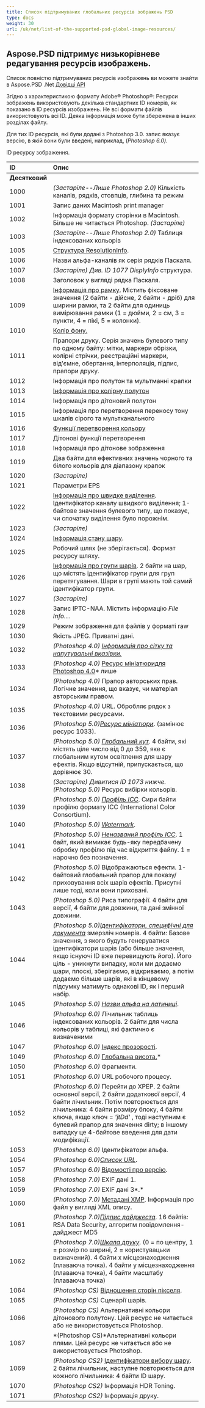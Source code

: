 ```yaml
---
title: Список підтримуваних глобальних ресурсів зображень PSD
type: docs
weight: 30
url: /uk/net/list-of-the-supported-psd-global-image-resources/
---
```


## **Aspose.PSD підтримує низькорівневе редагування ресурсів изображень.**
Список повністю підтримуваних ресурсів изображень ви можете знайти в Aspose.PSD .Net [Довідці API](https://reference.aspose.com/psd/net) 

Згідно з характеристикою формату Adobe® Photoshop®: Ресурси зображень використовують декілька стандартних ID номерів, як показано в ID ресурсів изображень. Не всі формати файлів використовують всі ID. Деяка інформація може бути збережена в інших розділах файлу.

Для тих ID ресурсів, які були додані з Photoshop 3.0. запис вказує версію, в якій вони були введені, наприклад, (*Photoshop 6.0).* 

ID ресурсу зображення.

| **ID** | **Опис** |
| :- | :- |
| **Десятковий** ||
|1000|*(Застаріле--Лише Photoshop 2.0)* Кількість каналів, рядків, стовпців, глибина та режим|
|1001|Запис даних Macintosh print manager|
|1002|Інформація формату сторінки в Macintosh. Більше не читається Photoshop. *(Застаріле)*|
|1003|*(Застаріле--Лише Photoshop 2.0)* Таблиця індексованих кольорів|
|1005|[Структура ResolutionInfo](https://reference.aspose.com/psd/net/aspose.psd.fileformats.psd.resources/resolutioninforesource).|
|1006|Назви альфа-каналів як серія рядків Паскаля.|
|1007|*(Застаріле) Див. ID 1077 DisplyInfo* структура.|
|1008|Заголовок у вигляді рядка Паскаля.|
|1009|[Інформація про рамку](https://reference.aspose.com/psd/net/aspose.psd.fileformats.psd.resources/borderinformationresource). Містить фіксоване значення (2 байти - дійсне, 2 байти - дріб) для ширини рамки, та 2 байти для одиниць вимірювання рамки (1 = дюйми, 2 = см, 3 = пункти, 4 = пікі, 5 = колонки).|
|1010|[Колір фону.](https://reference.aspose.com/psd/net/aspose.psd.fileformats.psd.resources/backgroundcolorresource/methods/index)|
|1011|Прапори друку. Серія значень булевого типу по одному байту: мітки, маркери обрізки, колірні стрічки, реєстраційні маркери, від'ємне, обертання, інтерполяція, підпис, прапори друку.|
|1012|Інформація про полутон та мультманні крапки|
|1013|[Інформація про колірну полутон](https://reference.aspose.com/psd/net/aspose.psd.fileformats.psd.resources/colorhalftoneinformationresource)|
|1014|Інформація про дітоновий полутон|
|1015|Інформація про перетворення переносу тону шкалів сірого та мультканального|
|1016|[Функції перетворення кольору](/pages/createpage.action?spaceKey=psdnet&title=ColorTransferFunctionsResource&linkCreation=true&fromPageId=106204188)|
|1017|Дітонові функції перетворення|
|1018|Інформація про дітонове зображення|
|1019|Два байти для ефективних значень чорного та білого кольорів для діапазону крапок|
|1020|*(Застаріле)*|
|1021|Параметри EPS|
|1022|[Інформація про швидке виділення](https://reference.aspose.com/psd/net/aspose.psd.fileformats.psd.resources/quickmaskinformationresource). Ідентифікатор каналу швидкого виділення; 1-байтове значення булевого типу, що показує, чи спочатку виділення було порожнім.|
|1023|*(Застаріле)*|
|1024|[Інформація стану шару](https://reference.aspose.com/psd/net/aspose.psd.fileformats.psd.resources/layerstateinformationresource).|
|1025|Робочий шлях (не зберігається). Формат ресурсу шляху.|
|1026|[Інформація про групи шарів](https://reference.aspose.com/psd/net/aspose.psd.fileformats.psd.resources/layergroupinformationresource). 2 байти на шар, що містять ідентифікатор групи для груп перетягування. Шари в групі мають той самий ідентифікатор групи.|
|1027|*(Застаріле)*|
|1028|Запис IPTC-NAA. Містить інформацію *File Info...*.|
|1029|Режим зображення для файлів у форматі raw|
|1030|Якість JPEG. Приватні дані.|
|1032|*(Photoshop 4.0) [Інформація про сітку та напутувальні вказівки.](https://reference.aspose.com/psd/net/aspose.psd.fileformats.psd.resources/gridandguidesresouce)*|
|1033|*(Photoshop 4.0)* [](https://reference.aspose.com/psd/net/aspose.psd.fileformats.psd.resources/thumbnail4resource)[Ресурс мініатюри](https://reference.aspose.com/psd/net/aspose.psd.fileformats.psd.resources/thumbnail4resource)[для Photoshop 4.0](https://reference.aspose.com/psd/net/aspose.psd.fileformats.psd.resources/thumbnail4resource)* лише|
|1034|*(Photoshop 4.0)* Прапор авторських прав. Логічне значення, що вказує, чи матеріал авторським правом.|
|1035|*(Photoshop 4.0)* URL. Обробляє рядок з текстовими ресурсами.|
|1036|*(Photoshop 5.0)[Ресурс мініатюри](https://reference.aspose.com/psd/net/aspose.psd.fileformats.psd.resources/thumbnailresource)*. (замінює ресурс 1033).|
|1037|*(Photoshop 5.0) [Глобальний кут](https://reference.aspose.com/psd/net/aspose.psd.fileformats.psd.resources/globalangleresource)*. 4 байти, які містять ціле число від 0 до 359, яке є глобальним кутом освітлення для шару ефектів. Якщо відсутній, припускається, що дорівнює 30.|
|1038|*(Застаріле) Дивитися ID 1073 нижче. (Photoshop 5.0)* Ресурс вибірки кольорів.|
|1039|*(Photoshop 5.0) [Профіль ICC](https://reference.aspose.com/psd/net/aspose.psd.fileformats.psd.resources/iccprofileresource)*. Сири байти профілю формату ICC (International Color Consortium).|
|1040|*(Photoshop 5.0) [Watermark](https://reference.aspose.com/psd/net/aspose.psd.fileformats.psd.resources/watermarkresource)*.|
|1041|*(Photoshop 5.0) [Неназваний профіль ICC](https://reference.aspose.com/psd/net/aspose.psd.fileformats.psd.resources/iccuntaggedresource)*. 1 байт, який вимикає будь-яку передбачену обробку профілю під час відкриття файлу. 1 = нарочно без позначення.|
|1042|*(Photoshop 5.0)* Відображаються ефекти. 1-байтовий глобальний прапор для показу/приховування всіх шарів ефектів. Присутні лише тоді, коли вони приховані.|
|1043|*(Photoshop 5.0)* Риса типографії. 4 байти для версії, 4 байти для довжини, та дані змінної довжини.|
|1044|*(Photoshop 5.0)[Ідентифікатори, специфічні для документа](https://reference.aspose.com/psd/net/aspose.psd.fileformats.psd.resources/documentspecificidsresource)* змерзліч номерів. 4 байти: Базове значення, з якого будуть генеруватися ідентифікатори шарів (або більше значення, якщо існуючі ID вже перевищують його). Його ціль - уникнути випадку, коли ми додаємо шари, плоскі, зберігаємо, відкриваємо, а потім додаємо більше шарів, які в кінцевому підсумку матимуть однакові ID, як і перший набір.|
|1045|*(Photoshop 5.0) [Назви альфа на латиниці](https://reference.aspose.com/psd/net/aspose.psd.fileformats.psd.resources/unicodealphanamesresource)*.|
|1046|*(Photoshop 6.0)* Лічильник таблиць індексованих кольорів. 2 байти для числа кольорів у таблиці, які фактично є визначеними|
|1047|*(Photoshop 6.0)* [Індекс прозорості](https://reference.aspose.com/psd/net/aspose.psd.fileformats.psd.resources/transparencyindexresource).|
|1049|*(Photoshop 6.0)* [Глобальна висота.](https://reference.aspose.com/psd/net/aspose.psd.fileformats.psd.resources/globalaltituderesource)*|
|1050|*(Photoshop 6.0)* Фрагменти.|
|1051|*(Photoshop 6.0)* URL робочого процесу.|
|1052|*(Photoshop 6.0)* Перейти до XPEP. 2 байти основної версії, 2 байти додаткової версії, 4 байти лічильник. Потім повторюється для лічильника: 4 байти розміру блоку, 4 байти ключа, якщо ключ = *'jtDd'* , тоді наступним є булевий прапор для значення dirty; в іншому випадку це 4-байтове введення для дати модифікації.|
|1053|*(Photoshop 6.0)* Ідентифікатори альфа.|
|1054|*(Photoshop 6.0)[Список URL](https://reference.aspose.com/psd/net/aspose.psd.fileformats.psd.resources/urllistresource)*.|
|1057|*(Photoshop 6.0)* [Відомості про версію](https://reference.aspose.com/psd/net/aspose.psd.fileformats.psd.resources/versioninforesource).|
|1058|*(Photoshop 7.0)* EXIF дані 1.|
|1059|*(Photoshop 7.0)* EXIF дані 3*.*|
|1060|*(Photoshop 7.0)* [Метадані XMP](https://reference.aspose.com/psd/net/aspose.psd.fileformats.psd.resources/xmpresource). Інформація про файл у вигляді XML опису.|
|1061|*(Photoshop 7.0)[Підпис дайджеста](https://reference.aspose.com/psd/net/aspose.psd.fileformats.psd.resources/captiondigestresource)*. 16 байтів: RSA Data Security, алгоритм повідомлення-дайджест MD5|
|1062|*(Photoshop 7.0)[Шкала друку](https://reference.aspose.com/psd/net/aspose.psd.fileformats.psd.resources/printscaleresource)*. (0 = по центру, 1 = розмір по ширині, 2 = користувацьки визначений). 4 байти x місцезнаходження (плаваюча точка). 4 байти y місцезнаходження (плаваюча точка), 4 байти масштабу (плаваюча точка)|
|1064|*(Photoshop CS)* [Відношення сторін пікселя](https://reference.aspose.com/psd/net/aspose.psd.fileformats.psd.resources/pixelaspectratioresource).|
|1065|*(Photoshop CS)* Сценарії шарів.|
|1066|*(Photoshop CS)* Альтернативні кольори дітонового полутону. Цей ресурс не читається або не використовується Photoshop.|
|1067|*(Photoshop CS)*Альтернативні кольори плями. Цей ресурс не читається або не використовується Photoshop.|
|1069|*(Photoshop CS2)* [Ідентифікатори вибору шару](https://reference.aspose.com/psd/net/aspose.psd.fileformats.psd.resources/layerselectionidsresource). 2 байти лічильник, наступне повторюється для кожного лічильника: 4 байти ID шару.|
|1070|*(Photoshop CS2)* Інформація HDR Toning.|
|1071|*(Photoshop CS2)* Інформація друку.
